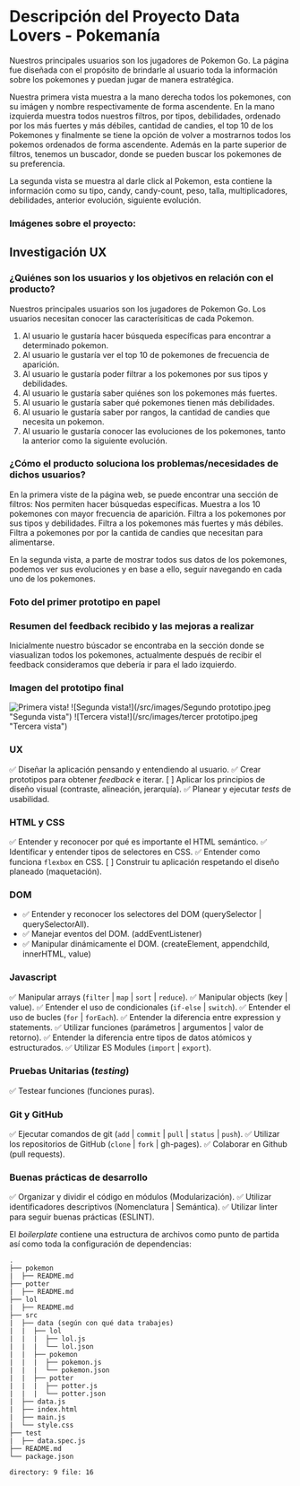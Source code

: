 # Descripción del Proyecto Data Lovers - Pokemanía
  Nuestros principales usuarios son los jugadores de Pokemon Go.
  La página fue diseñada con el propósito de brindarle al usuario toda la información sobre los pokemones y puedan jugar de manera estratégica. 

  Nuestra primera vista muestra a la mano derecha todos los pokemones, con su imágen y nombre respectivamente de forma ascendente. En la mano izquierda muestra todos nuestros filtros, por tipos, debilidades, ordenado por los más fuertes y más débiles, cantidad de candies, el top 10 de los Pokemones y finalmente se tiene la opción de volver a mostrarnos todos los pokemos ordenados de forma ascendente. Además en la parte superior de filtros, tenemos un buscador, donde se pueden buscar los pokemones de su preferencia. 

  La segunda vista se muestra al darle click al Pokemon, esta contiene la información como su tipo, candy, candy-count, peso, talla, multiplicadores, debilidades, anterior evolución, siguiente evolución. 

  ### Imágenes sobre el proyecto:
  

## Investigación UX
  ### ¿Quiénes son los usuarios y los objetivos en relación con el producto?
  Nuestros principales usuarios son los jugadores de Pokemon Go.
  Los usuarios necesitan conocer las caracterísiticas de cada Pokemon. 
  1. Al usuario le gustaría hacer búsqueda específicas para encontrar a determinado pokemon.
  2. Al usuario le gustaría ver el top 10 de pokemones de frecuencia de aparición.
  3. Al usuario le gustaría poder filtrar a los pokemones por sus tipos y debilidades.
  4. Al usuario le gustaría saber quiénes son los pokemones más fuertes. 
  5. Al usuario le gustaría saber qué pokemones tienen más debilidades. 
  6. Al usuario le gustaría saber por rangos, la cantidad de candies que necesita un pokemon.
  7. Al usuario le gustaría conocer las evoluciones de los pokemones, tanto la anterior como la siguiente evolución. 

  ### ¿Cómo el producto soluciona los problemas/necesidades de dichos usuarios?

  En la primera viste de la página web, se puede encontrar una sección de filtros: 
  Nos permiten hacer búsquedas específicas. 
  Muestra a los 10 pokemones con mayor frecuencia de aparición.
  Filtra a los pokemones por sus tipos y debilidades. 
  Filtra a los pokemones más fuertes y más débiles. 
  Filtra a pokemones por por la cantida de candies que necesitan para alimentarse. 

  En la segunda vista, a parte de mostrar todos sus datos de los pokemones, podemos ver sus evoluciones y en base a ello, seguir navegando en cada uno de los pokemones. 

  ### Foto del primer prototipo en papel

  ### Resumen del feedback recibido y las mejoras a realizar

  Inicialmente nuestro búscador se encontraba en la sección donde se viasualizan todos los pokemones, actualmente después de recibir el feedback consideramos que debería ir para el lado izquierdo.

  ### Imagen del prototipo final

  ![Primera vista!](/src/images/Primer-prototipo.jpeg "Primera vista")
  ![Segunda vista!](/src/images/Segundo prototipo.jpeg "Segunda vista")
  ![Tercera vista!](/src/images/tercer prototipo.jpeg "Tercera vista")

### UX

 :white_check_mark: Diseñar la aplicación pensando y entendiendo al usuario.
 :white_check_mark: Crear prototipos para obtener _feedback_ e iterar.
 [ ] Aplicar los principios de diseño visual (contraste, alineación, jerarquía).
 :white_check_mark: Planear y ejecutar _tests_ de usabilidad.

### HTML y CSS

 :white_check_mark: Entender y reconocer por qué es importante el HTML semántico.
 :white_check_mark: Identificar y entender tipos de selectores en CSS.
 :white_check_mark: Entender como funciona `flexbox` en CSS.
 [ ] Construir tu aplicación respetando el diseño planeado (maquetación).

### DOM

- :white_check_mark: Entender y reconocer los selectores del DOM (querySelector | querySelectorAll).
- :white_check_mark: Manejar eventos del DOM. (addEventListener)
- :white_check_mark: Manipular dinámicamente el DOM. (createElement, appendchild, innerHTML, value)

### Javascript

 :white_check_mark: Manipular arrays (`filter` | `map` | `sort` | `reduce`).
 :white_check_mark: Manipular objects (key | value).
 :white_check_mark: Entender el uso de condicionales (`if-else` | `switch`).
 :white_check_mark: Entender el uso de bucles (`for` | `forEach`).
 :white_check_mark: Entender la diferencia entre expression y statements.
 :white_check_mark: Utilizar funciones (parámetros | argumentos | valor de retorno).
 :white_check_mark: Entender la diferencia entre tipos de datos atómicos y estructurados.
 :white_check_mark: Utilizar ES Modules (`import` | `export`).

### Pruebas Unitarias (_testing_)
 :white_check_mark: Testear funciones (funciones puras).

### Git y GitHub

 :white_check_mark: Ejecutar comandos de git (`add` | `commit` | `pull` | `status` | `push`).
 :white_check_mark: Utilizar los repositorios de GitHub (`clone` | `fork` | gh-pages).
 :white_check_mark: Colaborar en Github (pull requests).

### Buenas prácticas de desarrollo
 :white_check_mark: Organizar y dividir el código en módulos (Modularización).
 :white_check_mark: Utilizar identificadores descriptivos (Nomenclatura | Semántica).
 :white_check_mark: Utilizar linter para seguir buenas prácticas (ESLINT).

El _boilerplate_ contiene una estructura de archivos como punto de partida así
como toda la configuración de dependencias:

```text
.
├── pokemon
|  ├── README.md
├── potter
|  ├── README.md
├── lol
|  ├── README.md
├── src
|  ├── data (según con qué data trabajes)
|  |  ├── lol
|  |  |  ├── lol.js
|  |  |  └── lol.json
|  |  ├── pokemon
|  |  |  ├── pokemon.js
|  |  |  └── pokemon.json
|  |  ├── potter
|  |  |  ├── potter.js
|  |  |  └── potter.json
|  ├── data.js
|  ├── index.html
|  ├── main.js
|  └── style.css
├── test
|  ├── data.spec.js
├── README.md
└── package.json

directory: 9 file: 16
